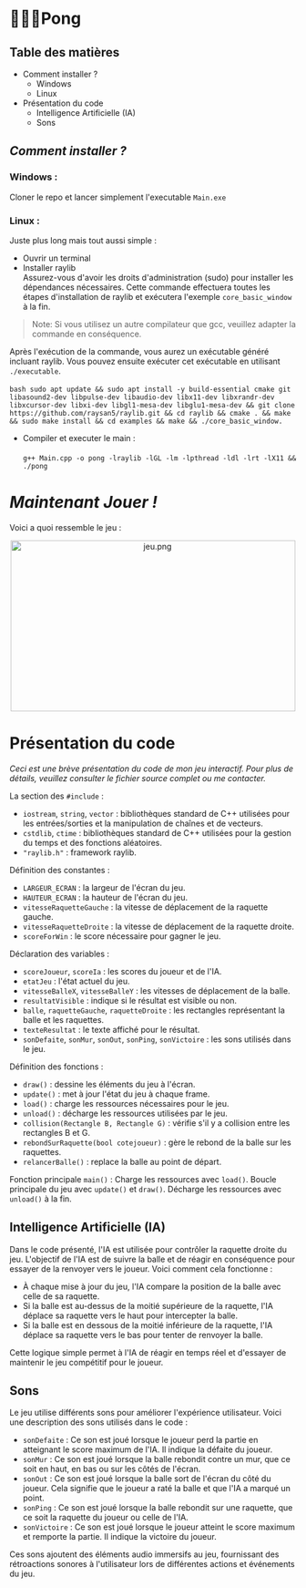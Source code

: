 # 🏓🤖🎾Pong

## Table des matières
- Comment installer ?
  - Windows
  - Linux
- Présentation du code
  - Intelligence Artificielle (IA)
  - Sons

## *Comment installer ?*

### Windows :

Cloner le repo et lancer simplement l'executable `Main.exe`

### Linux :

Juste plus long mais tout aussi simple :

- Ouvrir un terminal 
- Installer raylib <br>
Assurez-vous d'avoir les droits d'administration (sudo) pour installer les dépendances nécessaires. Cette commande effectuera toutes les étapes d'installation de raylib et exécutera l'exemple `core_basic_window` à la fin.

> Note: Si vous utilisez un autre compilateur que gcc, veuillez adapter la commande en conséquence.

Après l'exécution de la commande, vous aurez un exécutable généré incluant raylib. Vous pouvez ensuite exécuter cet exécutable en utilisant `./executable`.<br><br>
```bash sudo apt update && sudo apt install -y build-essential cmake git libasound2-dev libpulse-dev libaudio-dev libx11-dev libxrandr-dev libxcursor-dev libxi-dev libgl1-mesa-dev libglu1-mesa-dev && git clone https://github.com/raysan5/raylib.git && cd raylib && cmake . && make && sudo make install && cd examples && make && ./core_basic_window. ```

- Compiler et executer le main : <br> <br>`g++ Main.cpp -o pong -lraylib -lGL -lm -lpthread -ldl -lrt -lX11 && ./pong` <br>


# *Maintenant Jouer !*

Voici a quoi ressemble le jeu : 

<p align="center"><img src="img/jeu.PNG" alt="jeu.png" width="500" height="300" /></p>


# Présentation du code

*Ceci est une brève présentation du code de mon jeu interactif. Pour plus de détails, veuillez consulter le fichier source complet ou me contacter.*

La section des `#include` :
- `iostream`, `string`, `vector` : bibliothèques standard de C++ utilisées pour les entrées/sorties et la manipulation de chaînes et de vecteurs.
- `cstdlib`, `ctime` : bibliothèques standard de C++ utilisées pour la gestion du temps et des fonctions aléatoires.
- `"raylib.h"` : framework raylib.

Définition des constantes :
- `LARGEUR_ECRAN` : la largeur de l'écran du jeu.
- `HAUTEUR_ECRAN` : la hauteur de l'écran du jeu.
- `vitesseRaquetteGauche` : la vitesse de déplacement de la raquette gauche.
- `vitesseRaquetteDroite` : la vitesse de déplacement de la raquette droite.
- `scoreForWin` : le score nécessaire pour gagner le jeu.

Déclaration des variables :
- `scoreJoueur`, `scoreIa` : les scores du joueur et de l'IA.
- `etatJeu` : l'état actuel du jeu.
- `vitesseBalleX`, `vitesseBalleY` : les vitesses de déplacement de la balle.
- `resultatVisible` : indique si le résultat est visible ou non.
- `balle`, `raquetteGauche`, `raquetteDroite` : les rectangles représentant la balle et les raquettes.
- `texteResultat` : le texte affiché pour le résultat.
- `sonDefaite`, `sonMur`, `sonOut`, `sonPing`, `sonVictoire` : les sons utilisés dans le jeu.

Définition des fonctions :
- `draw()` : dessine les éléments du jeu à l'écran.
- `update()` : met à jour l'état du jeu à chaque frame.
- `load()` : charge les ressources nécessaires pour le jeu.
- `unload()` : décharge les ressources utilisées par le jeu.
- `collision(Rectangle B, Rectangle G)` : vérifie s'il y a collision entre les rectangles B et G.
- `rebondSurRaquette(bool cotejoueur)` : gère le rebond de la balle sur les raquettes.
- `relancerBalle()` : replace la balle au point de départ.

Fonction principale `main()` :
Charge les ressources avec `load()`.
Boucle principale du jeu avec `update()` et `draw()`.
Décharge les ressources avec `unload()` à la fin.

## Intelligence Artificielle (IA)

Dans le code présenté, l'IA est utilisée pour contrôler la raquette droite du jeu. L'objectif de l'IA est de suivre la balle et de réagir en conséquence pour essayer de la renvoyer vers le joueur. Voici comment cela fonctionne :

- À chaque mise à jour du jeu, l'IA compare la position de la balle avec celle de sa raquette.
- Si la balle est au-dessus de la moitié supérieure de la raquette, l'IA déplace sa raquette vers le haut pour intercepter la balle.
- Si la balle est en dessous de la moitié inférieure de la raquette, l'IA déplace sa raquette vers le bas pour tenter de renvoyer la balle.

Cette logique simple permet à l'IA de réagir en temps réel et d'essayer de maintenir le jeu compétitif pour le joueur.

## Sons

Le jeu utilise différents sons pour améliorer l'expérience utilisateur. Voici une description des sons utilisés dans le code :

- `sonDefaite` : Ce son est joué lorsque le joueur perd la partie en atteignant le score maximum de l'IA. Il indique la défaite du joueur.
- `sonMur` : Ce son est joué lorsque la balle rebondit contre un mur, que ce soit en haut, en bas ou sur les côtés de l'écran.
- `sonOut` : Ce son est joué lorsque la balle sort de l'écran du côté du joueur. Cela signifie que le joueur a raté la balle et que l'IA a marqué un point.
- `sonPing` : Ce son est joué lorsque la balle rebondit sur une raquette, que ce soit la raquette du joueur ou celle de l'IA.
- `sonVictoire` : Ce son est joué lorsque le joueur atteint le score maximum et remporte la partie. Il indique la victoire du joueur.

Ces sons ajoutent des éléments audio immersifs au jeu, fournissant des rétroactions sonores à l'utilisateur lors de différentes actions et événements du jeu.
